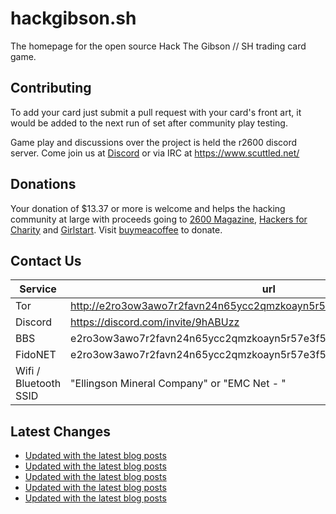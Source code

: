 # hackgibson.sh
The homepage for the open source Hack The Gibson // SH trading card game.


## Contributing

To add your card just submit a pull request with your card's front art, it would be added to the next run of set after community play testing.

Game play and discussions over the project is held the r2600 discord server. Come join us at [Discord](https://discord.com/invite/9hABUzz) or via IRC at https://www.scuttled.net/


## Donations

Your donation of $13.37 or more is welcome and helps the hacking community at large with proceeds going to [2600 Magazine](https://2600.com/), [Hackers for Charity](https://hackersforcharity.org) and [Girlstart](https://girlstart.org).  Visit [buymeacoffee](https://www.buymeacoffee.com/hackgibson.sh) to donate.


## Contact Us

Service | url
-|-
Tor | http://e2ro3ow3awo7r2favn24n65ycc2qmzkoayn5r57e3f56nvjwdcgg32ad.onion
Discord | https://discord.com/invite/9hABUzz
BBS | e2ro3ow3awo7r2favn24n65ycc2qmzkoayn5r57e3f56nvjwdcgg32ad.onion:23
FidoNET | e2ro3ow3awo7r2favn24n65ycc2qmzkoayn5r57e3f56nvjwdcgg32ad.onion:24554
Wifi / Bluetooth SSID | "Ellingson Mineral Company" or "EMC Net - <fidonet address>"

## Latest Changes
<!-- BLOG-POST-LIST:START -->
- [Updated with the latest blog posts](https://github.com/DFW2600/hackgibson.sh/commit/dab191b549bf1f53e8ae4ae2a8fd5a98dc507b89)
- [Updated with the latest blog posts](https://github.com/DFW2600/hackgibson.sh/commit/4eaecb8b152594f14ad07e71dad21c89f3d9cc18)
- [Updated with the latest blog posts](https://github.com/DFW2600/hackgibson.sh/commit/f882032c7ce94c3b3575be640f30b84793429ae7)
- [Updated with the latest blog posts](https://github.com/DFW2600/hackgibson.sh/commit/ef00ac2f975331a954cdded8d7d32d42a9baa00d)
- [Updated with the latest blog posts](https://github.com/DFW2600/hackgibson.sh/commit/38e7ec9790ac6a9f6e7e974f39e73454954f1135)
<!-- BLOG-POST-LIST:END -->
